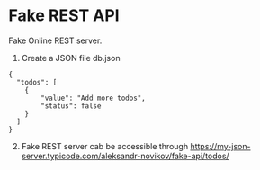 # Fake REST API

Fake Online REST server.

1. Create a JSON file db.json
```
{
  "todos": [
    {
        "value": "Add more todos",
        "status": false
    }
  ]
}
```

2. Fake REST server cab be accessible through https://my-json-server.typicode.com/aleksandr-novikov/fake-api/todos/
